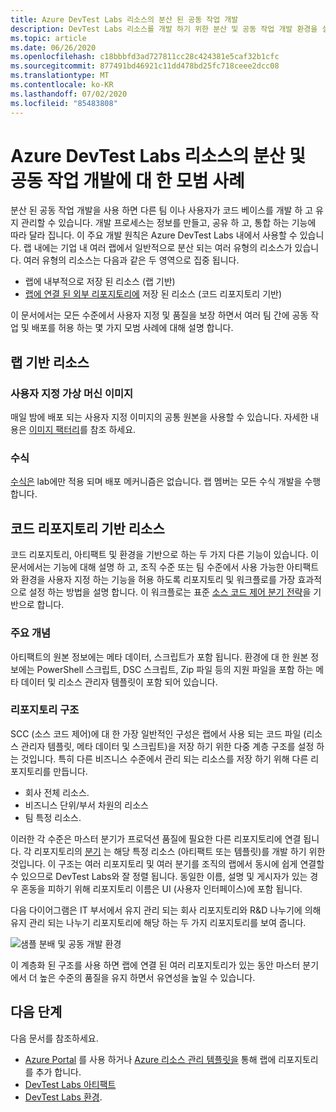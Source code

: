 ```yaml
---
title: Azure DevTest Labs 리소스의 분산 된 공동 작업 개발
description: DevTest Labs 리소스를 개발 하기 위한 분산 및 공동 작업 개발 환경을 설정 하기 위한 모범 사례를 제공 합니다.
ms.topic: article
ms.date: 06/26/2020
ms.openlocfilehash: c18bbbfd3ad727811cc28c424381e5caf32b1cfc
ms.sourcegitcommit: 877491bd46921c11dd478bd25fc718ceee2dcc08
ms.translationtype: MT
ms.contentlocale: ko-KR
ms.lasthandoff: 07/02/2020
ms.locfileid: "85483808"
---
```

# <a name="best-practices-for-distributed-and-collaborative-development-of-azure-devtest-labs-resources"></a>Azure DevTest Labs 리소스의 분산 및 공동 작업 개발에 대 한 모범 사례
분산 된 공동 작업 개발을 사용 하면 다른 팀 이나 사용자가 코드 베이스를 개발 하 고 유지 관리할 수 있습니다. 개발 프로세스는 정보를 만들고, 공유 하 고, 통합 하는 기능에 따라 달라 집니다. 이 주요 개발 원칙은 Azure DevTest Labs 내에서 사용할 수 있습니다. 랩 내에는 기업 내 여러 랩에서 일반적으로 분산 되는 여러 유형의 리소스가 있습니다. 여러 유형의 리소스는 다음과 같은 두 영역으로 집중 됩니다.

- 랩에 내부적으로 저장 된 리소스 (랩 기반)
- [랩에 연결 된 외부 리포지토리에](devtest-lab-add-artifact-repo.md) 저장 된 리소스 (코드 리포지토리 기반) 

이 문서에서는 모든 수준에서 사용자 지정 및 품질을 보장 하면서 여러 팀 간에 공동 작업 및 배포를 허용 하는 몇 가지 모범 사례에 대해 설명 합니다.

## <a name="lab-based-resources"></a>랩 기반 리소스

### <a name="custom-virtual-machine-images"></a>사용자 지정 가상 머신 이미지
매일 밤에 배포 되는 사용자 지정 이미지의 공통 원본을 사용할 수 있습니다. 자세한 내용은 [이미지 팩터리](image-factory-create.md)를 참조 하세요.    

### <a name="formulas"></a>수식
[수식은](devtest-lab-manage-formulas.md) lab에만 적용 되며 배포 메커니즘은 없습니다. 랩 멤버는 모든 수식 개발을 수행 합니다. 

## <a name="code-repository-based-resources"></a>코드 리포지토리 기반 리소스
코드 리포지토리, 아티팩트 및 환경을 기반으로 하는 두 가지 다른 기능이 있습니다. 이 문서에서는 기능에 대해 설명 하 고, 조직 수준 또는 팀 수준에서 사용 가능한 아티팩트와 환경을 사용자 지정 하는 기능을 허용 하도록 리포지토리 및 워크플로를 가장 효과적으로 설정 하는 방법을 설명 합니다.  이 워크플로는 표준 [소스 코드 제어 분기 전략](/azure/devops/repos/tfvc/branching-strategies-with-tfvc?view=azure-devops)을 기반으로 합니다. 

### <a name="key-concepts"></a>주요 개념
아티팩트의 원본 정보에는 메타 데이터, 스크립트가 포함 됩니다. 환경에 대 한 원본 정보에는 PowerShell 스크립트, DSC 스크립트, Zip 파일 등의 지원 파일을 포함 하는 메타 데이터 및 리소스 관리자 템플릿이 포함 되어 있습니다.  

### <a name="repository-structure"></a>리포지토리 구조  
SCC (소스 코드 제어)에 대 한 가장 일반적인 구성은 랩에서 사용 되는 코드 파일 (리소스 관리자 템플릿, 메타 데이터 및 스크립트)을 저장 하기 위한 다중 계층 구조를 설정 하는 것입니다. 특히 다른 비즈니스 수준에서 관리 되는 리소스를 저장 하기 위해 다른 리포지토리를 만듭니다.   

- 회사 전체 리소스.
- 비즈니스 단위/부서 차원의 리소스
- 팀 특정 리소스.

이러한 각 수준은 마스터 분기가 프로덕션 품질에 필요한 다른 리포지토리에 연결 됩니다. 각 리포지토리의 [분기](/azure/devops/repos/git/git-branching-guidance?view=azure-devops) 는 해당 특정 리소스 (아티팩트 또는 템플릿)를 개발 하기 위한 것입니다. 이 구조는 여러 리포지토리 및 여러 분기를 조직의 랩에서 동시에 쉽게 연결할 수 있으므로 DevTest Labs와 잘 정렬 됩니다. 동일한 이름, 설명 및 게시자가 있는 경우 혼동을 피하기 위해 리포지토리 이름은 UI (사용자 인터페이스)에 포함 됩니다.
     
다음 다이어그램은 IT 부서에서 유지 관리 되는 회사 리포지토리와 R&D 나누기에 의해 유지 관리 되는 나누기 리포지토리에 해당 하는 두 가지 리포지토리를 보여 줍니다.

![샘플 분배 및 공동 개발 환경](./media/best-practices-distributive-collaborative-dev-env/distributive-collaborative-dev-env.png)
   
이 계층화 된 구조를 사용 하면 랩에 연결 된 여러 리포지토리가 있는 동안 마스터 분기에서 더 높은 수준의 품질을 유지 하면서 유연성을 높일 수 있습니다.

## <a name="next-steps"></a>다음 단계    
다음 문서를 참조하세요.

- [Azure Portal](devtest-lab-add-artifact-repo.md) 를 사용 하거나 [Azure 리소스 관리 템플릿을](add-artifact-repository.md) 통해 랩에 리포지토리를 추가 합니다.
- [DevTest Labs 아티팩트](devtest-lab-artifact-author.md)
- [DevTest Labs 환경](devtest-lab-create-environment-from-arm.md).
